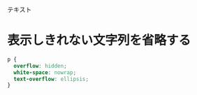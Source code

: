 テキスト
# 表示しきれない文字列を省略する
```css
p {
  overflow: hidden;
  white-space: nowrap;
  text-overflow: ellipsis;
}
```
